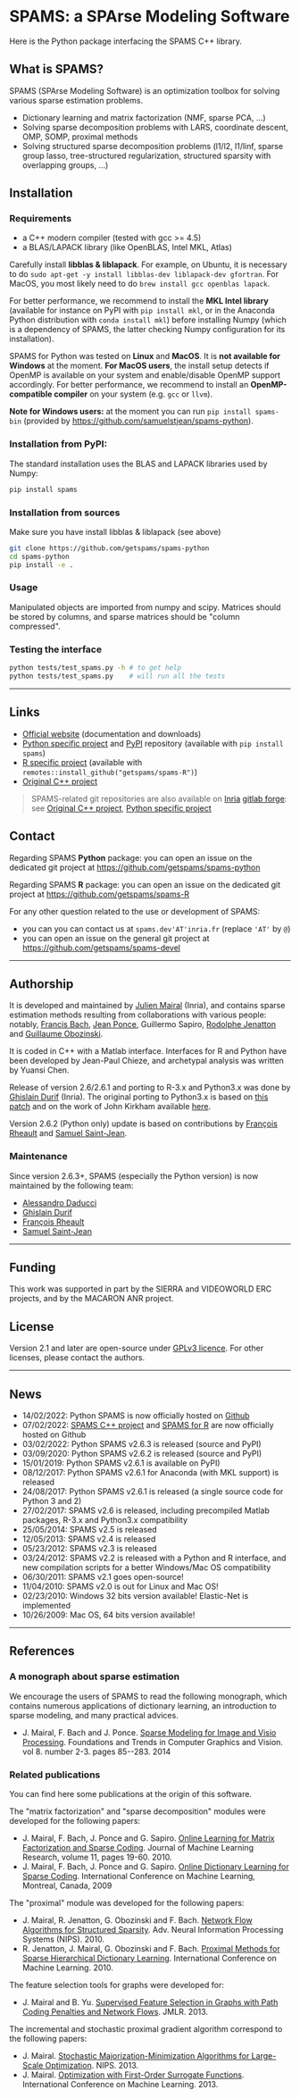 # SPAMS: a SPArse Modeling Software

Here is the Python package interfacing the SPAMS C++ library.

## What is SPAMS?

SPAMS (SPArse Modeling Software) is an optimization toolbox for solving various sparse estimation problems.

- Dictionary learning and matrix factorization (NMF, sparse PCA, ...)
- Solving sparse decomposition problems with LARS, coordinate descent, OMP, SOMP, proximal methods
- Solving structured sparse decomposition problems (l1/l2, l1/linf, sparse group lasso, tree-structured regularization, structured sparsity with overlapping groups, ...)


## Installation

### Requirements

- a C++ modern compiler (tested with gcc >= 4.5)
- a BLAS/LAPACK library (like OpenBLAS, Intel MKL, Atlas)

Carefully install **libblas & liblapack**. For example, on Ubuntu, it is necessary to do `sudo apt-get -y install libblas-dev liblapack-dev gfortran`. For MacOS, you most likely need to do `brew install gcc openblas lapack`.

For better performance, we recommend to install the **MKL Intel library** (available for instance on PyPI with `pip install mkl`, or in the Anaconda Python distribution with `conda install mkl`) before installing Numpy (which is a dependency of SPAMS, the latter checking Numpy configuration for its installation).

SPAMS for Python was tested on **Linux** and **MacOS**. It is **not available for Windows** at the moment. **For MacOS users**, the install setup detects if OpenMP is available on your system and enable/disable OpenMP support accordingly. For better performance, we recommend to install an **OpenMP-compatible compiler** on your system (e.g. `gcc` or `llvm`).

**Note for Windows users:** at the moment you can run `pip install spams-bin` (provided by <https://github.com/samuelstjean/spams-python>).

### Installation from PyPI:

The standard installation uses the BLAS and LAPACK libraries used by Numpy:
```bash
pip install spams
```

### Installation from sources

Make sure you have install libblas & liblapack (see above)
```bash
git clone https://github.com/getspams/spams-python
cd spams-python
pip install -e .
```

### Usage

Manipulated objects are imported from numpy and scipy. Matrices should be stored by columns, and sparse matrices should be "column compressed".


### Testing the interface

```bash
python tests/test_spams.py -h # to get help
python tests/test_spams.py    # will run all the tests
```

---

## Links

- [Official website](https://thoth.inrialpes.fr/people/mairal/spams/) (documentation and downloads)
- [Python specific project](https://github.com/getspams/spams-python) and [PyPI](https://pypi.org/project/spams/) repository (available with `pip install spams`)
- [R specific project](https://github.com/getspams/spams-R) (available with `remotes::install_github("getspams/spams-R")`)
- [Original C++ project](https://github.com/getspams/spams-devel)

> SPAMS-related git repositories are also available on [Inria](https://www.inria.fr/) [gitlab forge](https://gitlab.inria.fr/): see [Original C++ project](https://gitlab.inria.fr/thoth/spams-devel), [Python specific project](https://gitlab.inria.fr/thoth/python-spams)


## Contact

Regarding SPAMS **Python** package: you can open an issue on the dedicated git project at <https://github.com/getspams/spams-python>

Regarding SPAMS **R** package: you can open an issue on the dedicated git project at <https://github.com/getspams/spams-R>

For any other question related to the use or development of SPAMS:

- you can you can contact us at `spams.dev'AT'inria.fr` (replace `'AT'` by `@`)
- you can open an issue on the general git project at <https://github.com/getspams/spams-devel>

---

## Authorship

It is developed and maintained by [Julien Mairal](http://julien.mairal.org) (Inria), and contains sparse estimation methods resulting from collaborations with various people: notably, [Francis Bach](http://www.di.ens.fr/~fbach), [Jean Ponce](http://www.di.ens.fr/~ponce), Guillermo Sapiro, [Rodolphe Jenatton](http://www.di.ens.fr/~jenatton/) and [Guillaume Obozinski](http://imagine.enpc.fr/~obozinsg/).

It is coded in C++ with a Matlab interface. Interfaces for R and Python have been developed by Jean-Paul Chieze, and archetypal analysis was written by Yuansi Chen.

Release of version 2.6/2.6.1 and porting to R-3.x and Python3.x was done by [Ghislain Durif](https://gdurif.perso.math.cnrs.fr/) (Inria). The original porting to Python3.x is based on [this patch](https://aur.archlinux.org/packages/python-spams-svn/) and on the work of John Kirkham available [here](https://github.com/conda-forge/python-spams-feedstock).

Version 2.6.2 (Python only) update is based on contributions by [François Rheault](https://github.com/frheault) and [Samuel Saint-Jean](http://samuelstjean.github.io/).

### Maintenance

Since version 2.6.3+, SPAMS (especially the Python version) is now maintained by the following team:

- [Alessandro Daducci](https://github.com/daducci)
- [Ghislain Durif](https://gdurif.perso.math.cnrs.fr/)
- [François Rheault](https://github.com/frheault)
- [Samuel Saint-Jean](http://samuelstjean.github.io/)

---

## Funding

This work was supported in part by the SIERRA and VIDEOWORLD ERC projects, and by the MACARON ANR project.

## License

Version 2.1 and later are open-source under [GPLv3 licence](http://www.gnu.org/licenses/gpl.html). For other licenses, please contact the authors.

---

## News

- 14/02/2022: Python SPAMS is now officially hosted on [Github](https://github.com/getspams/spams-python)
- 07/02/2022: [SPAMS C++ project](https://github.com/getspams/spams-devel) and [SPAMS for R](https://github.com/getspams/spams-R) are now officially hosted on Github
- 03/02/2022: Python SPAMS v2.6.3 is released (source and PyPI)
- 03/09/2020: Python SPAMS v2.6.2 is released (source and PyPI)
- 15/01/2019: Python SPAMS v2.6.1 is available on PyPI)
- 08/12/2017: Python SPAMS v2.6.1 for Anaconda (with MKL support) is released
- 24/08/2017: Python SPAMS v2.6.1 is released (a single source code for Python 3 and 2)
- 27/02/2017: SPAMS v2.6 is released, including precompiled Matlab packages, R-3.x and Python3.x compatibility
- 25/05/2014: SPAMS v2.5 is released
- 12/05/2013: SPAMS v2.4 is released
- 05/23/2012: SPAMS v2.3 is released
- 03/24/2012: SPAMS v2.2 is released with a Python and R interface, and new compilation scripts for a better Windows/Mac OS compatibility
- 06/30/2011: SPAMS v2.1 goes open-source!
- 11/04/2010: SPAMS v2.0 is out for Linux and Mac OS!
- 02/23/2010: Windows 32 bits version available! Elastic-Net is implemented
- 10/26/2009: Mac OS, 64 bits version available!

---

## References

### A monograph about sparse estimation

We encourage the users of SPAMS to read the following monograph, which contains numerous applications of dictionary learning, an introduction to sparse modeling, and many practical advices.

- J. Mairal, F. Bach and J. Ponce. [Sparse Modeling for Image and Visio Processing](http://lear.inrialpes.fr/people/mairal/resources/pdf/review_sparse_arxiv.pdf). Foundations and Trends in Computer Graphics and Vision. vol 8. number 2-3. pages 85--283. 2014

### Related publications

You can find here some publications at the origin of this software.

The "matrix factorization" and "sparse decomposition" modules were developed for the following papers:

- J. Mairal, F. Bach, J. Ponce and G. Sapiro. [Online Learning for Matrix Factorization and Sparse Coding](https://www.jmlr.org/papers/volume11/mairal10a/mairal10a.pdf). Journal of Machine Learning Research, volume 11, pages 19-60. 2010.
- J. Mairal, F. Bach, J. Ponce and G. Sapiro. [Online Dictionary Learning for Sparse Coding](http://www.di.ens.fr/willow/pdfs/icml09.pdf). International Conference on Machine Learning, Montreal, Canada, 2009

The "proximal" module was developed for the following papers:

- J. Mairal, R. Jenatton, G. Obozinski and F. Bach. [Network Flow Algorithms for Structured Sparsity](http://books.nips.cc/papers/files/nips23/NIPS2010_1040.pdf). Adv. Neural Information Processing Systems (NIPS). 2010.
- R. Jenatton, J. Mairal, G. Obozinski and F. Bach. [Proximal Methods for Sparse Hierarchical Dictionary Learning](http://www.di.ens.fr/willow/pdfs/icml2010a.pdf). International Conference on Machine Learning. 2010.

The feature selection tools for graphs were developed for:

- J. Mairal and B. Yu. [Supervised Feature Selection in Graphs with Path Coding Penalties and Network Flows](http://arxiv.org/abs/1204.4539). JMLR. 2013.

The incremental and stochastic proximal gradient algorithm correspond to the following papers:

- J. Mairal. [Stochastic Majorization-Minimization Algorithms for Large-Scale Optimization](http://hal.inria.fr/docs/00/86/02/68/PDF/main_with_appendices.pdf). NIPS. 2013.
- J. Mairal. [Optimization with First-Order Surrogate Functions](http://hal.inria.fr/docs/00/82/22/29/PDF/main.pdf). International Conference on Machine Learning. 2013.
